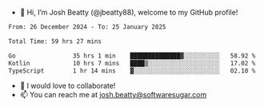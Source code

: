 - 👋 Hi, I’m Josh Beatty (@jbeatty88), welcome to my GitHub profile!

<!--START_SECTION:waka-->

```txt
From: 26 December 2024 - To: 25 January 2025

Total Time: 59 hrs 27 mins

Go                35 hrs 1 min    ██████████████▓░░░░░░░░░░   58.92 %
Kotlin            10 hrs 7 mins   ████▒░░░░░░░░░░░░░░░░░░░░   17.02 %
TypeScript        1 hr 14 mins    ▓░░░░░░░░░░░░░░░░░░░░░░░░   02.10 %
```

<!--END_SECTION:waka-->

- 💞️ I would love to collaborate!
- 📫 You can reach me at josh.beatty@softwaresugar.com

<!---
jbeatty88/jbeatty88 is a ✨ special ✨ repository because its `README.md` (this file) appears on your GitHub profile.
You can click the Preview link to take a look at your changes.
--->
